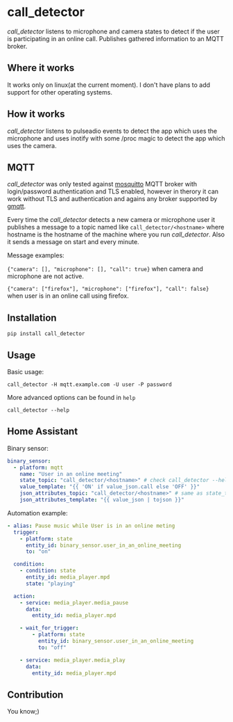 # call_detector

_call_detector_ listens to microphone and camera states to detect if the user is participating in an online call.
Publishes gathered information to an MQTT broker.

## Where it works

It works only on linux(at the current moment). I don't have plans to add support for other operating systems.

## How it works

_call_detector_ listens to pulseadio events to detect the app which uses the microphone and uses inotify with
some /proc magic to detect the app which uses the camera.

## MQTT

_call_detector_ was only tested against [mosquitto](https://mosquitto.org/) MQTT broker with login/password authentication and TLS enabled, however in therory it can work without TLS and authentication and agains any broker supported by
[gmqtt](https://github.com/wialon/gmqtt).

Every time the _call_detector_ detects a new camera or microphone user it publishes a message to a topic named like
`call_detector/<hostname>` where hostname is the hostname of the machine where you run _call_detector_. Also it sends a message
on start and every minute.

Message examples:

`{"camera": [], "microphone": [], "call": true}` when camera and microphone are not active.

`{"camera": ["firefox"], "microphone": ["firefox"], "call": false}` when user is in an online call using firefox.

## Installation

`pip install call_detector`

## Usage

Basic usage:

`call_detector -H mqtt.example.com -U user -P password`

More advanced options can be found in `help`

`call_detector --help`

## Home Assistant

Binary sensor:

```yaml
binary_sensor:
  - platform: mqtt
    name: "User in an online meeting"
    state_topic: "call_detector/<hostname>" # check call_detector --help to find the default topic for your computer
    value_template: "{{ 'ON' if value_json.call else 'OFF' }}"
    json_attributes_topic: "call_detector/<hostname>" # same as state_topic
    json_attributes_template: "{{ value_json | tojson }}"
```

Automation example:

```yaml
- alias: Pause music while User is in an online meting
  trigger:
    - platform: state
      entity_id: binary_sensor.user_in_an_online_meeting
      to: "on"

  condition:
    - condition: state
      entity_id: media_player.mpd
      state: "playing"

  action:
    - service: media_player.media_pause
      data:
        entity_id: media_player.mpd

    - wait_for_trigger:
        - platform: state
          entity_id: binary_sensor.user_in_an_online_meeting
          to: "off"

    - service: media_player.media_play
      data:
        entity_id: media_player.mpd
```

## Contribution

You know;)

